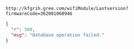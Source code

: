 `http://kfgrih.gree.com/wifiModule/Lastversion?firmwareCode=362001068946`

```json
{
  "r": 500,
  "msg": "Database operation failed."
}
```